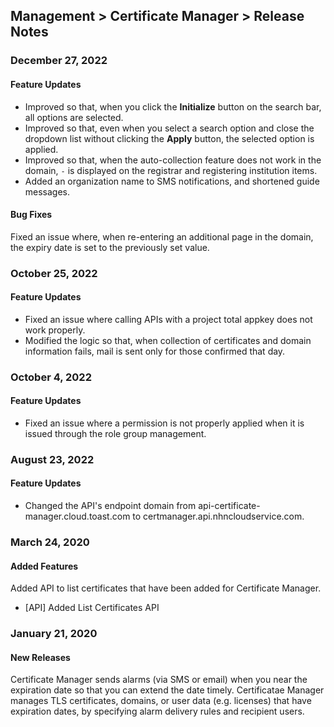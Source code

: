 ## Management > Certificate Manager > Release Notes

### December 27, 2022
#### Feature Updates
* Improved so that, when you click the **Initialize** button on the search bar, all options are selected.
* Improved so that, even when you select a search option and close the dropdown list without clicking the **Apply** button, the selected option is applied. 
* Improved so that, when the auto-collection feature does not work in the domain, `-` is displayed on the registrar and registering institution items.
* Added an organization name to SMS notifications, and shortened guide messages.
#### Bug Fixes
Fixed an issue where, when re-entering an additional page in the domain, the expiry date is set to the previously set value.

### October 25, 2022
#### Feature Updates
* Fixed an issue where calling APIs with a project total appkey does not work properly.
* Modified the logic so that, when collection of certificates and domain information fails, mail is sent only for those confirmed that day.

### October 4, 2022
#### Feature Updates
* Fixed an issue where a permission is not properly applied when it is issued through the role group management.

### August 23, 2022
#### Feature Updates
* Changed the API's endpoint domain from api-certificate-manager.cloud.toast.com to certmanager.api.nhncloudservice.com.

### March 24, 2020
#### Added Features 
Added API to list certificates that have been added for Certificate Manager.
* [API] Added List Certificates API 

### January 21, 2020 
#### New Releases 
Certificate Manager sends alarms (via SMS or email) when you near the expiration date so that you can extend the date timely.
Certificatae Manager manages TLS certificates, domains, or user data (e.g. licenses) that have expiration dates, by specifying alarm delivery rules and recipient users.
